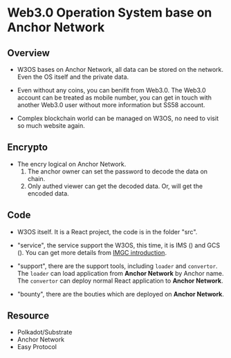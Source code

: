 # Web3.0 Operation System base on Anchor Network

## Overview

- W3OS bases on Anchor Network, all data can be stored on the network. Even the OS itself and the private data.

- Even without any coins, you can benifit from Web3.0. The Web3.0 account can be treated as mobile number, you can get in touch with another Web3.0 user without more information but SS58 account.

- Complex blockchain world can be managed on W3OS, no need to visit so much website again.

## Encrypto

- The encry logical on Anchor Network.
  1. The anchor owner can set the password to decode the data on chain.
  2. Only authed viewer can get the decoded data. Or, will get the encoded data.

## Code

- W3OS itself. It is a React project, the code is in the folder "src".

- "service", the service support the W3OS, this time, it is IMS () and GCS (). You can get more details from [IMGC introduction](service/README.md).

- "support", there are the support tools, including `loader` and `convertor`. The `loader` can load application from **Anchor Network** by Anchor name. The `convertor` can deploy normal React application to **Anchor Network**.

- "bounty", there are the bouties which are deployed on **Anchor Network**.

## Resource

- Polkadot/Substrate
- Anchor Network
- Easy Protocol
